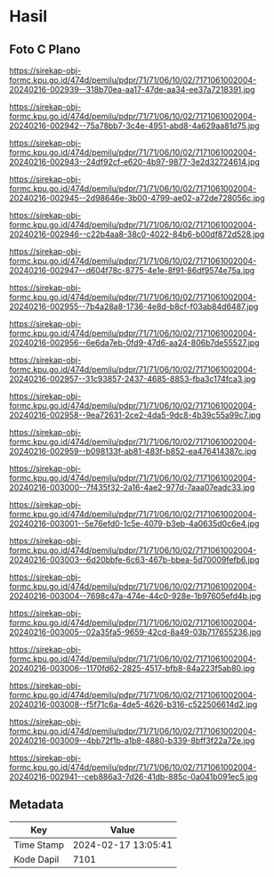 # Hasil

## Foto C Plano

https://sirekap-obj-formc.kpu.go.id/474d/pemilu/pdpr/71/71/06/10/02/7171061002004-20240216-002939--318b70ea-aa17-47de-aa34-ee37a7218391.jpg

https://sirekap-obj-formc.kpu.go.id/474d/pemilu/pdpr/71/71/06/10/02/7171061002004-20240216-002942--75a78bb7-3c4e-4951-abd8-4a629aa81d75.jpg

https://sirekap-obj-formc.kpu.go.id/474d/pemilu/pdpr/71/71/06/10/02/7171061002004-20240216-002943--24df92cf-e620-4b97-9877-3e2d32724614.jpg

https://sirekap-obj-formc.kpu.go.id/474d/pemilu/pdpr/71/71/06/10/02/7171061002004-20240216-002945--2d98646e-3b00-4799-ae02-a72de728056c.jpg

https://sirekap-obj-formc.kpu.go.id/474d/pemilu/pdpr/71/71/06/10/02/7171061002004-20240216-002946--c22b4aa8-38c0-4022-84b6-b00df872d528.jpg

https://sirekap-obj-formc.kpu.go.id/474d/pemilu/pdpr/71/71/06/10/02/7171061002004-20240216-002947--d604f78c-8775-4e1e-8f91-86df9574e75a.jpg

https://sirekap-obj-formc.kpu.go.id/474d/pemilu/pdpr/71/71/06/10/02/7171061002004-20240216-002955--7b4a28a8-1736-4e8d-b8cf-f03ab84d6487.jpg

https://sirekap-obj-formc.kpu.go.id/474d/pemilu/pdpr/71/71/06/10/02/7171061002004-20240216-002956--6e6da7eb-0fd9-47d6-aa24-806b7de55527.jpg

https://sirekap-obj-formc.kpu.go.id/474d/pemilu/pdpr/71/71/06/10/02/7171061002004-20240216-002957--31c93857-2437-4685-8853-fba3c174fca3.jpg

https://sirekap-obj-formc.kpu.go.id/474d/pemilu/pdpr/71/71/06/10/02/7171061002004-20240216-002958--9ea72631-2ce2-4da5-9dc8-4b39c55a99c7.jpg

https://sirekap-obj-formc.kpu.go.id/474d/pemilu/pdpr/71/71/06/10/02/7171061002004-20240216-002959--b098133f-ab81-483f-b852-ea476414387c.jpg

https://sirekap-obj-formc.kpu.go.id/474d/pemilu/pdpr/71/71/06/10/02/7171061002004-20240216-003000--7f435f32-2a16-4ae2-977d-7aaa07eadc33.jpg

https://sirekap-obj-formc.kpu.go.id/474d/pemilu/pdpr/71/71/06/10/02/7171061002004-20240216-003001--5e76efd0-1c5e-4079-b3eb-4a0635d0c6e4.jpg

https://sirekap-obj-formc.kpu.go.id/474d/pemilu/pdpr/71/71/06/10/02/7171061002004-20240216-003003--6d20bbfe-6c63-467b-bbea-5d70009fefb6.jpg

https://sirekap-obj-formc.kpu.go.id/474d/pemilu/pdpr/71/71/06/10/02/7171061002004-20240216-003004--7698c47a-474e-44c0-928e-1b97605efd4b.jpg

https://sirekap-obj-formc.kpu.go.id/474d/pemilu/pdpr/71/71/06/10/02/7171061002004-20240216-003005--02a35fa5-9659-42cd-8a49-03b717655236.jpg

https://sirekap-obj-formc.kpu.go.id/474d/pemilu/pdpr/71/71/06/10/02/7171061002004-20240216-003006--1170fd62-2825-4517-bfb8-84a223f5ab80.jpg

https://sirekap-obj-formc.kpu.go.id/474d/pemilu/pdpr/71/71/06/10/02/7171061002004-20240216-003008--f5f71c6a-4de5-4626-b316-c522506614d2.jpg

https://sirekap-obj-formc.kpu.go.id/474d/pemilu/pdpr/71/71/06/10/02/7171061002004-20240216-003009--4bb72f1b-a1b8-4880-b339-8bff3f22a72e.jpg

https://sirekap-obj-formc.kpu.go.id/474d/pemilu/pdpr/71/71/06/10/02/7171061002004-20240216-002941--ceb886a3-7d26-41db-885c-0a041b091ec5.jpg


## Metadata

| Key        | Value               |
| ---------- | ------------------- |
| Time Stamp | 2024-02-17 13:05:41 |
| Kode Dapil | 7101                |




